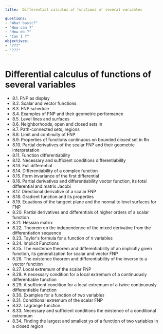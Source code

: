 ```yaml
---
title:  Differential calculus of functions of several variables

questions:
- "What basic?"
- "How can ?"
- "How do ?"
- "Can I ?"
objectives:
- "???"
- "???"
---
```


# Differential calculus of functions of several variables
- 8.1. FNP as display
- 8.2. Scalar and vector functions
- 8.3. FNP schedule
- 8.4. Examples of FNP and their geometric performance
- 8.5. Level lines and surfaces
- 8.6. Neighborhoods, open and closed sets in
- 8.7. Path-connected sets, regions
- 8.8. Limit and continuity of FNP
- 8.9. Properties of functions continuous on bounded closed set in Rn
- 8.10. Partial derivatives of the scalar FNP and their geometric interpretation
- 8.11. Function differentiability
- 8.12. Necessary and sufficient conditions differentiability
- 8.13. Full differential
- 8.14. Differentiability of a complex function
- 8.15. Form invariance of the first differential
- 8.16. Partial derivatives and differentiability vector function, its total differential and matrix Jacobi
- 8.17. Directional derivative of a scalar FNP 
- 8.18. Gradient function and its properties
- 8.19. Equations of the tangent plane and the normal to level surfaces for FNP
- 8.20. Partial derivatives and differentials of higher orders of a scalar function
- 8.21. Hessian matrix
- 8.22. Theorem on the independence of the mixed derivative from the differentiation sequence
- 8.23. Taylor's formula for a function of n variables 
- 8.24. Implicit Functions
- 8.25. The existence theorem and differentiability of an implicitly given function, its generalization for scalar and vector FNP
- 8.26. The existence theorem and differentiability of the inverse to a vector function
- 8.27. Local extremum of the scalar FNP
- 8.28. A necessary condition for a local extremum of a continuously differentiable function
- 8.29. A sufficient condition for a local extremum of a twice continuously differentiable function
- 8.30. Examples for a function of two variables 
- 8.31. Conditional extremum of the scalar FNP
- 8.32. Lagrange function
- 8.33. Necessary and sufficient conditions the existence of a conditional extremum
- 8.34. Finding the largest and smallest ys of a function of two variables in a closed region
